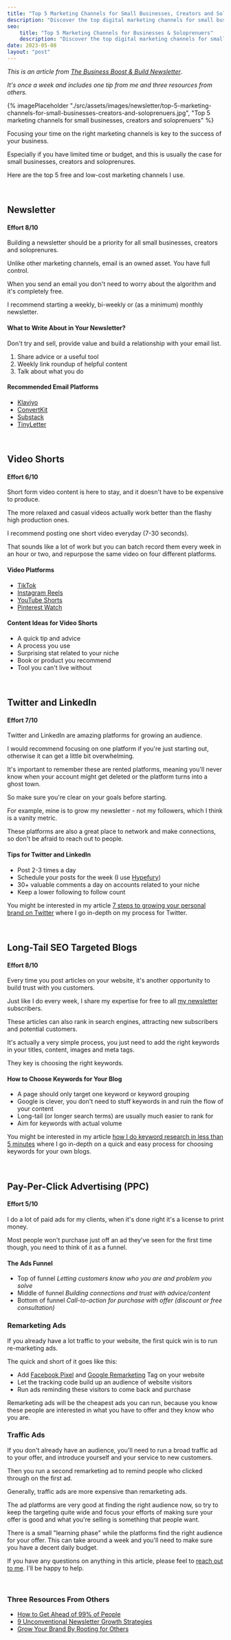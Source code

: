 ```yaml
---
title: "Top 5 Marketing Channels for Small Businesses, Creators and Soloprenuers"
description: "Discover the top digital marketing channels for small businesses, creators, and solopreneurs to grow your online presence and attract more customers."
seo:
    title: "Top 5 Marketing Channels for Businesses & Soloprenuers"
    description: "Discover the top digital marketing channels for small businesses, creators, and solopreneurs to grow your online presence and attract more customers."
date: 2023-05-08
layout: "post"
---
```


*This is an article from [The Business Boost & Build Newsletter](/newsletter)*. 

*It's once a week and includes one tip from me and three resources from others.*

{% imagePlaceholder "./src/assets/images/newsletter/top-5-marketing-channels-for-small-businesses-creators-and-soloprenuers.jpg", "Top 5 marketing channels for small businesses, creators and soloprenuers" %}

Focusing your time on the right marketing channels is key to the success of your business.

Especially if you have limited time or budget, and this is usually the case for small businesses, creators and soloprenures.

Here are the top 5 free and low-cost marketing channels I use.

&nbsp;
## Newsletter
#### Effort 8/10

Building a newsletter should be a priority for all small businesses, creators and soloprenures.

Unlike other marketing channels, email is an owned asset. You have full control.

When you send an email you don't need to worry about the algorithm and it's completely free.

I recommend starting a weekly, bi-weekly or (as a minimum) monthly newsletter.

#### What to Write About in Your Newsletter?

Don't try and sell, provide value and build a relationship with your email list.

1. Share advice or a useful tool
3. Weekly link roundup of helpful content
4. Talk about what you do

#### Recommended Email Platforms

- [Klaviyo](https://www.klaviyo.com/partners/signup?utm_source=0013o00002T0MmCAAV&utm_medium=partner)
- [ConvertKit](https://convertkit.com/?lmref=n7cHCg)
- [Substack](https://substack.com/)
- [TinyLetter](https://tinyletter.com/)

&nbsp;
## Video Shorts
#### Effort 6/10

Short form video content is here to stay, and it doesn't have to be expensive to produce.

The more relaxed and casual videos actually work better than the flashy high production ones.

I recommend posting one short video everyday (7-30 seconds).

That sounds like a lot of work but you can batch record them every week in an hour or two, and repurpose the same video on four different platforms.

#### Video Platforms

- [TikTok](https://www.tiktok.com/en/)
- [Instagram Reels](https://business.instagram.com/instagram-reels)
- [YouTube Shorts](https://www.youtube.com/creators/shorts/)
- [Pinterest Watch](https://www.pinterest.co.uk/videos/)

#### Content Ideas for Video Shorts

- A quick tip and advice
- A process you use
- Surprising stat related to your niche
- Book or product you recommend
- Tool you can't live without

&nbsp;
## Twitter and LinkedIn
#### Effort 7/10

Twitter and LinkedIn are amazing platforms for growing an audience.

I would recommend focusing on one platform if you're just starting out, otherwise it can get a little bit overwhelming.

It's important to remember these are rented platforms, meaning you'll never know when your account might get deleted or the platform turns into a ghost town.

So make sure you're clear on your goals before starting.

For example, mine is to grow my newsletter - not my followers, which I think is a vanity metric.

These platforms are also a great place to network and make connections, so don't be afraid to reach out to people.

#### Tips for Twitter and LinkedIn

- Post 2-3 times a day
- Schedule your posts for the week (I use [Hypefury](https://hypefury.com/?via=george-mcentegart27))
- 30+ valuable comments a day on accounts related to your niche
- Keep a lower following to follow count

You might be interested in my article [7 steps to growing your personal brand on Twitter](/newsletters/7-steps-to-growing-your-personal-brand-on-twitter/) where I go in-depth on my process for Twitter.

&nbsp;
## Long-Tail SEO Targeted Blogs
#### Effort 8/10

Every time you post articles on your website, it's another opportunity to build trust with you customers.

Just like I do every week, I share my expertise for free to all [my newsletter](/newsletter/) subscribers.

These articles can also rank in search engines, attracting new subscribers and potential customers.

It's actually a very simple process, you just need to add the right keywords in your titles, content, images and meta tags.

They key is choosing the right keywords.

#### How to Choose Keywords for Your Blog

- A page should only target one keyword or keyword grouping
- Google is clever, you don't need to stuff keywords in and ruin the flow of your content
- Long-tail (or longer search terms) are usually much easier to rank for
- Aim for keywords with actual volume

You might be interested in my article [how I do keyword research in less than 5 minutes](/newsletters/how-i-do-keyword-research-in-less-than-5-minutes/) where I go in-depth on a quick and easy process for choosing keywords for your own blogs.

&nbsp;
## Pay-Per-Click Advertising (PPC)
#### Effort 5/10

I do a lot of paid ads for my clients, when it's done right it's a license to print money.

Most people won't purchase just off an ad they've seen for the first time though, you need to think of it as a funnel.

#### The Ads Funnel

- Top of funnel
    *Letting customers know who you are and problem you solve*
    &nbsp;
- Middle of funnel
    *Building connections and trust with advice/content*
    &nbsp;
- Bottom of funnel
    *Call-to-action for purchase with offer (discount or free consultation)*

### Remarketing Ads

If you already have a lot traffic to your website, the first quick win is to run re-marketing ads.

The quick and short of it goes like this:

- Add [Facebook Pixel](https://www.facebook.com/business/help/952192354843755?id=1205376682832142) and [Google Remarketing](https://developers.google.com/tag-platform/devguides/remarketing) Tag on your website
- Let the tracking code build up an audience of website visitors
- Run ads reminding these visitors to come back and purchase

Remarketing ads will be the cheapest ads you can run, because you know these people are interested in what you have to offer and they know who you are.

### Traffic Ads

If you don't already have an audience, you'll need to run a broad traffic ad to your offer, and introduce yourself and your service to new customers.

Then you run a second remarketing ad to remind people who clicked through on the first ad.

Generally, traffic ads are more expensive than remarketing ads.

The ad platforms are very good at finding the right audience now, so try to keep the targeting quite wide and focus your efforts of making sure your offer is good and what you're selling is something that people want.

There is a small "learning phase" while the platforms find the right audience for your offer. This can take around a week and you'll need to make sure you have a decent daily budget.

If you have any questions on anything in this article, please feel to [reach out to me](/contact/). I'll be happy to help.

&nbsp;
### Three Resources From Others

- [How to Get Ahead of 99% of People](https://youtu.be/_ZJpU43NA0c)
- [9 Unconventional Newsletter Growth Strategies](https://twitter.com/AlexLlullTW/status/1613533765254381568?s=20)
- [Grow Your Brand By Rooting for Others](https://www.justinwelsh.me/blog/grow-your-brand-by-rooting-for-others)
